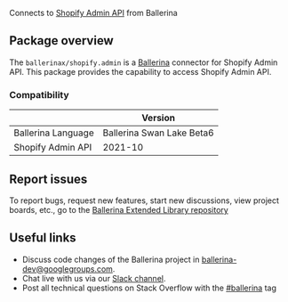 Connects to [Shopify Admin API](https://shopify.dev/api/admin-rest) from Ballerina

## Package overview
The `ballerinax/shopify.admin` is a [Ballerina](https://ballerina.io/) connector for Shopify Admin API.
This package provides the capability to access Shopify Admin API.

### Compatibility
|                               | Version                         |
|-------------------------------|---------------------------------|
| Ballerina Language            | Ballerina Swan Lake Beta6       | 
| Shopify Admin API             | 2021-10                         |

## Report issues
To report bugs, request new features, start new discussions, view project boards, etc., go to the [Ballerina Extended Library repository](https://github.com/ballerina-platform/ballerina-extended-library)

## Useful links
- Discuss code changes of the Ballerina project in [ballerina-dev@googlegroups.com](mailto:ballerina-dev@googlegroups.com).
- Chat live with us via our [Slack channel](https://ballerina.io/community/slack/).
- Post all technical questions on Stack Overflow with the [#ballerina](https://stackoverflow.com/questions/tagged/ballerina) tag
